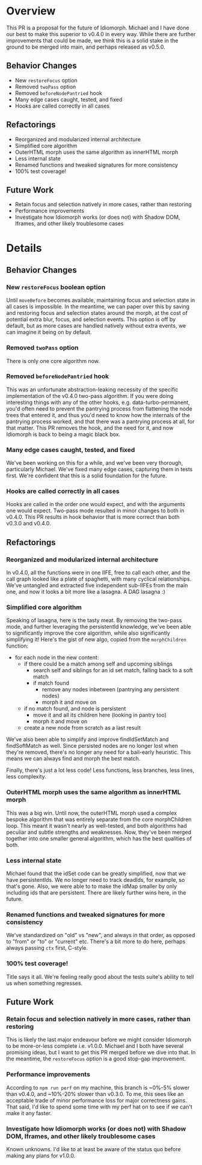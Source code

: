 # Overview
This PR is a proposal for the future of Idiomorph. Michael and I have done our best to make this superior to v0.4.0 in every way. While there are further improvements that could be made, we think this is a solid stake in the ground to be merged into main, and perhaps released as v0.5.0.

## Behavior Changes
* New `restoreFocus` option
* Removed `twoPass` option
* Removed `beforeNodePantried` hook
* Many edge cases caught, tested, and fixed
* Hooks are called correctly in all cases

## Refactorings
* Reorganized and modularized internal architecture
* Simplified core algorithm
* OuterHTML morph uses the same algorithm as innerHTML morph
* Less internal state
* Renamed functions and tweaked signatures for more consistency
* 100% test coverage!

## Future Work
* Retain focus and selection natively in more cases, rather than restoring
* Performance improvements
* Investigate how Idiomorph works (or does not) with Shadow DOM, Iframes, and other likely troublesome cases

# Details
## Behavior Changes
### New `restoreFocus` boolean option
Until `moveBefore` becomes available, maintaining focus and selection state in all cases is impossible. In the meantime, we can paper over this by saving and restoring focus and selection states around the morph, at the cost of potential extra blur, focus, and selection events. This option is off by default, but as more cases are handled natively without extra events, we can imagine it being on by default.

### Removed `twoPass` option
There is only one core algorithm now.

### Removed `beforeNodePantried` hook
This was an unfortunate abstraction-leaking necessity of the specific implementation of the v0.4.0 two-pass algorithm. If you were doing interesting things with any of the other hooks, e.g. data-turbo-permanent, you'd often need to prevent the pantrying process from flattening the node trees that entered it, and thus you'd need to know how the internals of the pantrying process worked, and that there was a pantrying process at all, for that matter. This PR removes the hook, and the need for it, and now Idiomorph is back to being a magic black box.

### Many edge cases caught, tested, and fixed
We've been working on this for a while, and we've been very thorough, particularly Michael. We've fixed many edge cases, capturing them in tests first. We're confident that this is a solid foundation for the future.

### Hooks are called correctly in all cases
Hooks are called in the order one would expect, and with the arguments one would expect. Two-pass mode resulted in minor changes to both in v0.4.0. This PR results in hook behavior that is more correct than both v0.3.0 and v0.4.0.

## Refactorings
### Reorganized and modularized internal architecture
In v0.4.0, all the functions were in one IIFE, free to call each other, and the call graph looked like a plate of spaghetti, with many cyclical relationships. We've untangled and extracted five independent sub-IIFEs from the main one, and now it looks a bit more like a lasagna. A DAG lasagna :)

### Simplified core algorithm
Speaking of lasagna, here is the tasty meat. By removing the two-pass mode, and further leveraging the persistentId knowledge, we've been able to significantly improve the core algorithm, while also significantly simplifying it! Here's the gist of new algo, copied from the `morphChildren` function:

- for each node in the new content:
  - if there could be a match among self and upcoming siblings
    - search self and siblings for an id set match, falling back to a soft match
    - if match found
      - remove any nodes inbetween (pantrying any persistent nodes)
      - morph it and move on
  - if no match found, and node is persistent
    - move it and all its children here (looking in pantry too)
    - morph it and move on
  - create a new node from scratch as a last result

We've also been able to simplify and improve findIdSetMatch and findSoftMatch as well. Since persisted nodes are no longer lost when they're removed, there's no longer any need for a bail-early heuristic. This means we can always find and morph the best match.

Finally, there's just a lot less code! Less functions, less branches, less lines, less complexity.

### OuterHTML morph uses the same algorithm as innerHTML morph
This was a big win. Until now, the outerHTML morph used a complex bespoke algorithm that was entirely separate from the core morphChildren loop. This meant it wasn't nearly as well-tested, and both algorithms had peculiar and subtle strengths and weaknesses. Now, they've been merged together into one smaller general algorithm, which has the best qualities of both.

### Less internal state
Michael found that the idSet code can be greatly simplified, now that we have persistentIds. We no longer need to track deadIds, for example, so that's gone. Also, we were able to to make the idMap smaller by only including ids that are persistent. There are likely further wins here, in the future.

### Renamed functions and tweaked signatures for more consistency
We've standardized on "old" vs "new", and always in that order, as opposed to "from" or "to" or "current" etc. There's a bit more to do here, perhaps always passing `ctx` first, C-style.

### 100% test coverage!
Title says it all. We're feeling really good about the tests suite's ability to tell us when something regresses.

## Future Work
### Retain focus and selection natively in more cases, rather than restoring
This is likely the last major endeavour before we might consider Idiomorph to be more-or-less complete i.e. v1.0.0. Michael and I both have several promising ideas, but I want to get this PR merged before we dive into that. In the meantime, the `restoreFocus` option is a good stop-gap improvement.

### Performance improvements
According to `npm run perf` on my machine, this branch is ~0%-5% slower than v0.4.0, and ~10%-20% slower than v0.3.0. To me, this sees like an acceptable trade of minor performance loss for major correctness gains. That said, I'd like to spend some time with my perf hat on to see if we can't make it any faster.

### Investigate how Idiomorph works (or does not) with Shadow DOM, Iframes, and other likely troublesome cases
Known unknowns. I'd like to at least be aware of the status quo before making any plans for v1.0.0.

